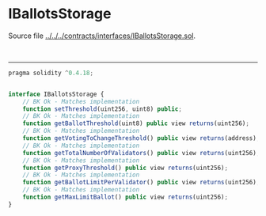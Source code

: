 # IBallotsStorage

Source file [../../../contracts/interfaces/IBallotsStorage.sol](../../../contracts/interfaces/IBallotsStorage.sol).

<br />

<hr />

```javascript
pragma solidity ^0.4.18;


interface IBallotsStorage {
    // BK Ok - Matches implementation
    function setThreshold(uint256, uint8) public;
    // BK Ok - Matches implementation
    function getBallotThreshold(uint8) public view returns(uint256);
    // BK Ok - Matches implementation
    function getVotingToChangeThreshold() public view returns(address);
    // BK Ok - Matches implementation
    function getTotalNumberOfValidators() public view returns(uint256);
    // BK Ok - Matches implementation
    function getProxyThreshold() public view returns(uint256);
    // BK Ok - Matches implementation
    function getBallotLimitPerValidator() public view returns(uint256);
    // BK Ok - Matches implementation
    function getMaxLimitBallot() public view returns(uint256);
}
```

